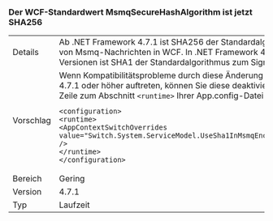 ### <a name="wcf-msmqsecurehashalgorithm-default-value-is-now-sha256"></a>Der WCF-Standardwert MsmqSecureHashAlgorithm ist jetzt SHA256

|   |   |
|---|---|
|Details|Ab .NET Framework 4.7.1 ist SHA256 der Standardalgorithmus zum Signieren von Msmq-Nachrichten in WCF. In .NET Framework 4.7 und früheren Versionen ist SHA1 der Standardalgorithmus zum Signieren von Nachrichten.|
|Vorschlag|Wenn Kompatibilitätsprobleme durch diese Änderung an .NET Framework 4.7.1 oder höher auftreten, können Sie diese deaktivieren, indem Sie folgende Zeile zum Abschnitt <code>&lt;runtime&gt;</code> Ihrer App.config-Datei hinzufügen:<pre><code class="language-xml">&lt;configuration&gt;&#13;&#10;&lt;runtime&gt;&#13;&#10;&lt;AppContextSwitchOverrides value=&quot;Switch.System.ServiceModel.UseSha1InMsmqEncryptionAlgorithm=true&quot; /&gt;&#13;&#10;&lt;/runtime&gt;&#13;&#10;&lt;/configuration&gt;&#13;&#10;</code></pre>|
|Bereich|Gering|
|Version|4.7.1|
|Typ|Laufzeit|

